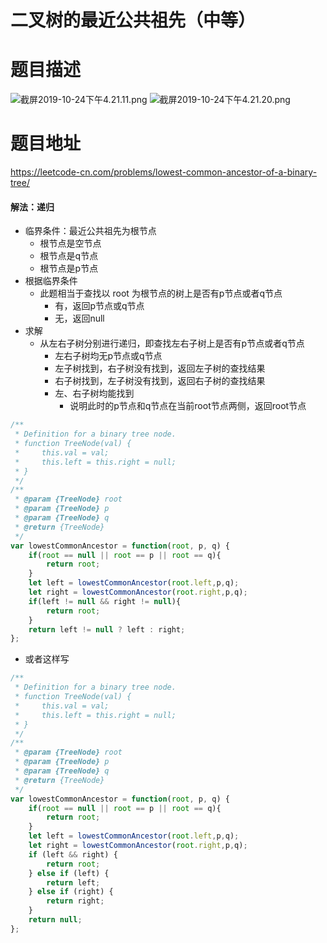# 二叉树的最近公共祖先（中等）
# 题目描述
![截屏2019-10-24下午4.21.11.png](https://pic.leetcode-cn.com/919458ad335ee844fc9ce62803b523bf64565dec8a2e0a570e79a586b36e186f-%E6%88%AA%E5%B1%8F2019-10-24%E4%B8%8B%E5%8D%884.21.11.png)
![截屏2019-10-24下午4.21.20.png](https://pic.leetcode-cn.com/da9945d2bc96b83946d3f4f5c36a6268350807b49966122a1ae45433807b0331-%E6%88%AA%E5%B1%8F2019-10-24%E4%B8%8B%E5%8D%884.21.20.png)
# 题目地址
<https://leetcode-cn.com/problems/lowest-common-ancestor-of-a-binary-tree/>
#### 解法：递归
+ 临界条件：最近公共祖先为根节点
  + 根节点是空节点
  + 根节点是q节点
  + 根节点是p节点
+ 根据临界条件
  + 此题相当于查找以 root 为根节点的树上是否有p节点或者q节点
    + 有，返回p节点或q节点
    + 无，返回null
+ 求解
  + 从左右子树分别进行递归，即查找左右子树上是否有p节点或者q节点
    + 左右子树均无p节点或q节点
    + 左子树找到，右子树没有找到，返回左子树的查找结果
    + 右子树找到，左子树没有找到，返回右子树的查找结果
    + 左、右子树均能找到
      + 说明此时的p节点和q节点在当前root节点两侧，返回root节点
```javascript
/**
 * Definition for a binary tree node.
 * function TreeNode(val) {
 *     this.val = val;
 *     this.left = this.right = null;
 * }
 */
/**
 * @param {TreeNode} root
 * @param {TreeNode} p
 * @param {TreeNode} q
 * @return {TreeNode}
 */
var lowestCommonAncestor = function(root, p, q) {
    if(root == null || root == p || root == q){
        return root;
    }
    let left = lowestCommonAncestor(root.left,p,q);
    let right = lowestCommonAncestor(root.right,p,q);
    if(left != null && right != null){
        return root;
    }
    return left != null ? left : right;
};
```
+ 或者这样写
```javascript
/**
 * Definition for a binary tree node.
 * function TreeNode(val) {
 *     this.val = val;
 *     this.left = this.right = null;
 * }
 */
/**
 * @param {TreeNode} root
 * @param {TreeNode} p
 * @param {TreeNode} q
 * @return {TreeNode}
 */
var lowestCommonAncestor = function(root, p, q) {
    if(root == null || root == p || root == q){
        return root;
    }
    let left = lowestCommonAncestor(root.left,p,q);
    let right = lowestCommonAncestor(root.right,p,q);
    if (left && right) {
        return root;
    } else if (left) {
        return left;
    } else if (right) {
        return right;
    }
    return null;
};
```